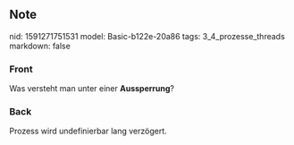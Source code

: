 ## Note
nid: 1591271751531
model: Basic-b122e-20a86
tags: 3_4_prozesse_threads
markdown: false

### Front
Was versteht man unter einer <b>Aussperrung</b>?

### Back
Prozess wird undefinierbar lang verzögert.
